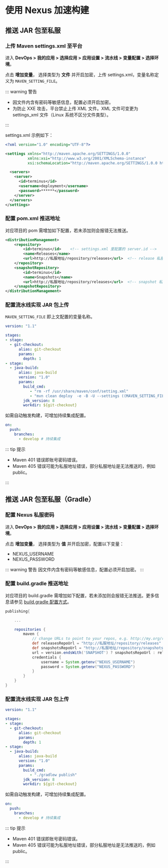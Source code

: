 # 使用 Nexus 加速构建 

## 推送 JAR 包至私服

### 上传 Maven settings.xml 至平台

进入 **DevOps > 我的应用 > 选择应用 > 应用设置 > 流水线 > 变量配置 > 选择环境**。

点击 **增加变量**， 选择类型为 **文件** 并开启加密，上传 settings.xml，变量名称定义为 `MAVEN_SETTING_FILE`。

::: warning 警告

* 因文件内含有密码等敏感信息，配置必须开启加密。
* 为防止 XXE 攻击，平台禁止上传 XML 文件。XML 文件可变更为  settings_xml 文件（Linux 系统不区分文件类型）。

:::

settings.xml 示例如下：

```xml
<?xml version="1.0" encoding="UTF-8"?>

<settings xmlns="http://maven.apache.org/SETTINGS/1.0.0"
          xmlns:xsi="http://www.w3.org/2001/XMLSchema-instance"
          xsi:schemaLocation="http://maven.apache.org/SETTINGS/1.0.0 http://maven.apache.org/xsd/settings-1.0.0.xsd">

  <servers>
    <server>
      <id>terminus</id>
      <username>deployment</username>
      <password>******</password>
    </server>
  </servers>
</settings>
```

### 配置 pom.xml 推送地址

对应项目的 pom 需增加如下配置，若未添加则会报错无法推送。

```xml
<distributionManagement>
    <repository>
        <id>terminus</id>    <!-- settings.xml 里配置的 server.id -->
        <name>Releases</name>
        <url>http://私服地址/repository/releases</url>  <!-- release 私服的地址 -->
    </repository>
    <snapshotRepository>
        <id>terminus</id>
        <name>Snapshots</name>
        <url>http://私服地址/repository/releases</url>  <!-- snapshot 私服的地址 -->
    </snapshotRepository>
</distributionManagement>
```

### 配置流水线实现 JAR 包上传

`MAVEN_SETTING_FILE` 即上文配置的变量名称。

```yaml
version: "1.1"

stages:
- stage:
  - git-checkout:
      alias: git-checkout
      params:
        depth: 1
- stage:
  - java-build:
      alias: java-build
      version: "1.0"
      params:
        build_cmd:
           - "rm -rf /usr/share/maven/conf/setting.xml"
           - "mvn clean deploy  -e -B -U --settings ((MAVEN_SETTING_FILE)) -Dmaven.test.skip"
        jdk_version: 8
        workdir: ${git-checkout}
```

如需自动触发构建，可增加持续集成配置。

```yaml
on:
  push:
    branches:
      - develop # 持续集成
```

::: tip 提示

* Maven 401 错误即账号密码错误。
* Maven 405 错误可能为私服地址错误，部分私服地址是无法推送的，例如 public。

:::

## 推送 JAR 包至私服（Gradle）

### 配置 Nexus 私服密码

进入 **DevOps > 我的应用 > 选择应用 > 应用设置 > 流水线 > 变量配置 > 选择环境**。

点击 **增加变量**， 选择类型为 **值** 并开启加密，配置以下变量：

- NEXUS_USERNAME
- NEXUS_PASSWORD

::: warning 警告
因文件内含有密码等敏感信息，配置必须开启加密。
:::

### 配置 build.gradle 推送地址

对应项目的 build.gradle 需增加如下配置，若未添加则会报错无法推送。更多信息请参见 [build.gradle 配置方式](https://docs.gradle.org/current/userguide/publishing_maven.html)。

```groovy
publishing{

    ...

    repositories {
        maven {
            // change URLs to point to your repos, e.g. http://my.org/repo
            def releasesRepoUrl = "http://私服地址/repository/releases"
            def snapshotsRepoUrl = "http://私服地址/repository/snapshots"
            url = version.endsWith('SNAPSHOT') ? snapshotsRepoUrl : releasesRepoUrl
            credentials {
                username = System.getenv("NEXUS_USERNAME")
                password = System.getenv("NEXUS_PASSWORD")
            }
        }
    }
}
```

### 配置流水线实现 JAR 包上传

```yaml
version: "1.1"

stages:
- stage:
  - git-checkout:
      alias: git-checkout
      params:
        depth: 1
- stage:
  - java-build:
      alias: java-build
      version: "1.0"
      params:
        build_cmd:
           - "./gradlew publish"
        jdk_version: 8
        workdir: ${git-checkout}
```

如需自动触发构建，可增加持续集成配置。

```yaml
on:
  push:
    branches:
      - develop # 持续集成
```

::: tip 提示

* Maven 401 错误即账号密码错误。
* Maven 405 错误可能为私服地址错误，部分私服地址是无法推送的，例如 public。

:::

